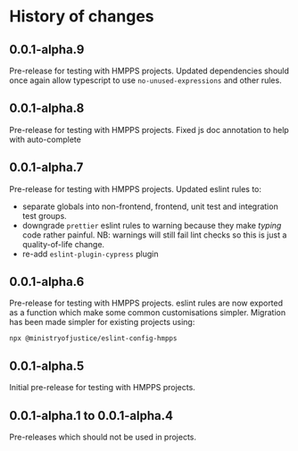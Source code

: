 # History of changes

## 0.0.1-alpha.9

Pre-release for testing with HMPPS projects.
Updated dependencies should once again allow typescript to use `no-unused-expressions` and other rules.

## 0.0.1-alpha.8

Pre-release for testing with HMPPS projects.
Fixed js doc annotation to help with auto-complete

## 0.0.1-alpha.7

Pre-release for testing with HMPPS projects.
Updated eslint rules to:

- separate globals into non-frontend, frontend, unit test and integration test groups.
- downgrade `prettier` eslint rules to warning because they make _typing_ code rather painful.
  NB: warnings will still fail lint checks so this is just a quality-of-life change.
- re-add `eslint-plugin-cypress` plugin

## 0.0.1-alpha.6

Pre-release for testing with HMPPS projects.
eslint rules are now exported as a function which make some common customisations simpler.
Migration has been made simpler for existing projects using:

```shell
npx @ministryofjustice/eslint-config-hmpps
```

## 0.0.1-alpha.5

Initial pre-release for testing with HMPPS projects.

## 0.0.1-alpha.1 to 0.0.1-alpha.4

Pre-releases which should not be used in projects.
